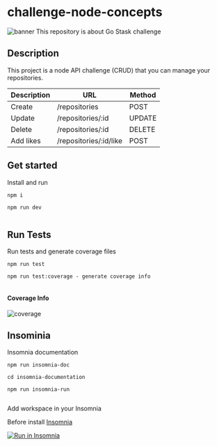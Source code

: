 # challenge-node-concepts
![banner](https://user-images.githubusercontent.com/19713358/85228409-b4b05c80-b3b9-11ea-8f44-a55134eb2b2e.png)
This repository is about Go Stask challenge

## Description

This project is a node API challenge (CRUD) that you can manage your repositories.

| Description | URL | Method |
| --- | --- | --- |
|Create | /repositories | POST
|Update | /repositories/:id | UPDATE
|Delete | /repositories/:id | DELETE
|Add likes | /repositories/:id/like | POST

## Get started

Install and run
```console
npm i

npm run dev
 
```

## Run Tests

Run tests and generate coverage files 
```console
npm run test

npm run test:coverage - generate coverage info
 
```
#### Coverage Info
![coverage](https://user-images.githubusercontent.com/19713358/85227968-f4c21000-b3b6-11ea-90bf-11b540b333d4.png)

## Insominia

Insomnia documentation

```console
npm run insomnia-doc

cd insomnia-documentation

npm run insomnia-run
 
```

Add workspace in your Insomnia

Before install 
<a href="https://insomnia.rest/download/" target="_blank">Insomnia</a>


<a href="https://insomnia.rest/run/?label=challenge-node-concepts&uri=https%3A%2F%2Fchallenge-node-concepts" target="_blank">
  <img src="https://insomnia.rest/images/run.svg" alt="Run in Insomnia">
</a>
